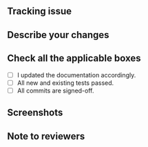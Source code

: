 <!--
Thank you for sending the PR! 
Please fill the applicable details below
Happy contributing!
-->

## Tracking issue

<!-- If your PR fixes an open issue, use `Closes #999` to link your PR with the issue. #999 stands for the issue number you are fixing -->

<!-- Remove this section if not applicable -->

<!-- Example: Closes #31 -->

## Describe your changes

<!-- List all the proposed changes in your PR -->

<!-- Mark all the applicable boxes. To mark the box as done follow the following conventions -->
<!--
[x] - Correct; marked as done
[X] - Correct; marked as done
[ ] - Not correct; marked as **not** done
-->

## Check all the applicable boxes <!-- Follow the above conventions to check the box -->

- [ ] I updated the documentation accordingly.
- [ ] All new and existing tests passed.
- [ ] All commits are signed-off.

## Screenshots

<!-- Add all the screenshots which support your changes -->

## Note to reviewers

<!-- Add notes to reviewers if applicable -->
